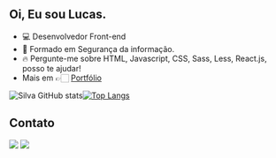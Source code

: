 ## Oi, Eu sou Lucas.

- 💻 Desenvolvedor Front-end
- 📕 Formado em Segurança da informação.
- 🔥 Pergunte-me sobre HTML, Javascript, CSS, Sass, Less, React.js, posso te ajudar!
- Mais em 👉🏻 [Portfólio](https://lucas-bio.netlify.app/)

![Silva GitHub stats](https://github-readme-stats.vercel.app/api?username=Lucassocorrosilva7&show_icons=true&theme=dracula)[![Top Langs](https://github-readme-stats.vercel.app/api/top-langs/?username=Lucassocorrosilva7&layout=compact)](https://github.com/Lucassocorrosilva7/github-readme-stats)

## Contato

<div>   
  <a href = "mailto:lucasocorrosilva@gmail.com" target="_blank"><img src="https://img.shields.io/badge/-Gmail-%23333?style=for-the-badge&logo=gmail&logoColor=white"></a>
  <a href="https://www.linkedin.com/in/luquinhasssilva/" target="_blank"><img src="https://img.shields.io/badge/-LinkedIn-%230077B5?style=for-the-badge&logo=linkedin&logoColor=white"> </a>
</div>
